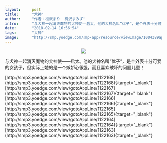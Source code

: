 ```yaml
---
layout:     post
title:      "犬神"
author:     "作者：松沢まり  有沢まみず"
intro:      "与犬神一起消灭魔物的犬神使——启太。他的犬神名叫“优子”，是个外表十分可爱的女孩子，但实际上她的是一个嫉妒心很强，而且喜欢破坏的问题儿童！"
date:       "2018-02-14 16:56:54"
tags:       "犬神"
image:      "http://smp.yoedge.com/smp-app/resource/viewImage/1004389appline.png"
---
```

<div style="text-align: center">
<p><img src="http://smp.yoedge.com/smp-app/resource/viewImage/1004389appline.png"/></p>
</div>
<p class="post-meta">
<span>与犬神一起消灭魔物的犬神使——启太。他的犬神名叫“优子”，是个外表十分可爱的女孩子，但实际上她的是一个嫉妒心很强，而且喜欢破坏的问题儿童！</span>
</p>
[http://smp3.yoedge.com/view/gotoAppLine/1122168](http://smp3.yoedge.com/view/gotoAppLine/1122168){:target="_blank"}
[http://smp3.yoedge.com/view/gotoAppLine/1122167](http://smp3.yoedge.com/view/gotoAppLine/1122167){:target="_blank"}
[http://smp3.yoedge.com/view/gotoAppLine/1122166](http://smp3.yoedge.com/view/gotoAppLine/1122166){:target="_blank"}
[http://smp3.yoedge.com/view/gotoAppLine/1122165](http://smp3.yoedge.com/view/gotoAppLine/1122165){:target="_blank"}
[http://smp3.yoedge.com/view/gotoAppLine/1122164](http://smp3.yoedge.com/view/gotoAppLine/1122164){:target="_blank"}
[http://smp3.yoedge.com/view/gotoAppLine/1122163](http://smp3.yoedge.com/view/gotoAppLine/1122163){:target="_blank"}


